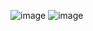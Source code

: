 
![image](https://github.com/RubiChoudhary/Calculator/assets/94670586/8a6cfb0c-0b2e-4111-a2c3-c1b34692e9e2)
![image](https://github.com/RubiChoudhary/Calculator/assets/94670586/4b1bd5d1-65f3-4365-b9e9-c792f0fe42c6)
